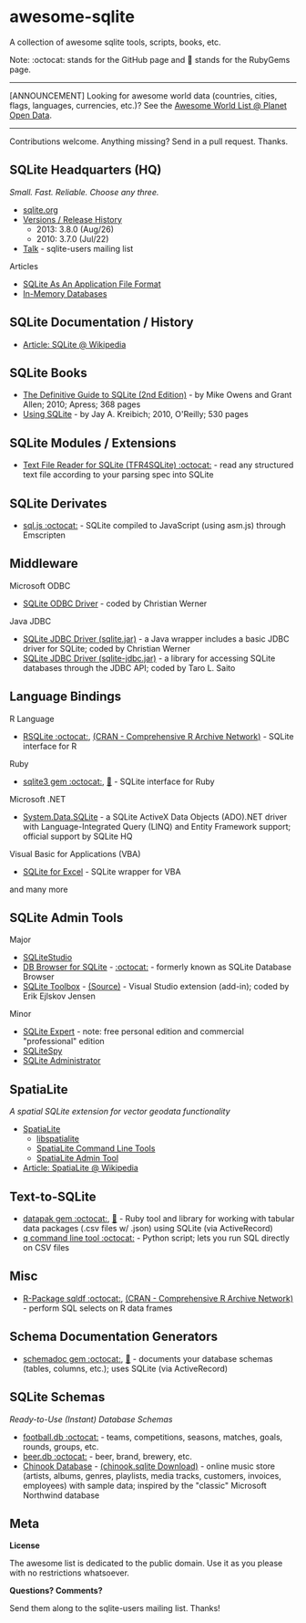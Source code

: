 # awesome-sqlite

A collection of awesome sqlite tools, scripts, books, etc.

Note: :octocat: stands for the GitHub page and :gem: stands for the RubyGems page.

---

[ANNOUNCEMENT] Looking for awesome world data (countries, cities, flags, languages, currencies, etc.)? See the [Awesome World List @ Planet Open Data](https://github.com/planetopendata/awesome-world). 

---

Contributions welcome. Anything missing? Send in a pull request. Thanks.


## SQLite Headquarters (HQ)

_Small. Fast. Reliable. Choose any three._

- [sqlite.org](http://www.sqlite.org)
- [Versions / Release History](http://www.sqlite.org/changes.html)
    - 2013: 3.8.0 (Aug/26) 
    - 2010: 3.7.0 (Jul/22)
- [Talk](http://mailinglists.sqlite.org/cgi-bin/mailman/listinfo/sqlite-users) - sqlite-users mailing list

Articles

- [SQLite As An Application File Format](https://www.sqlite.org/appfileformat.html)
- [In-Memory Databases](http://www.sqlite.org/inmemorydb.html)


## SQLite Documentation / History

- [Article: SQLite @ Wikipedia](http://en.wikipedia.org/wiki/SQLite)

## SQLite Books

- [The Definitive Guide to SQLite (2nd Edition)](http://www.apress.com/9781430232254) - by Mike Owens and Grant Allen; 2010; Apress; 368 pages
- [Using SQLite](http://shop.oreilly.com/product/9780596521196.do) - by Jay A. Kreibich; 2010, O'Reilly; 530 pages


## SQLite Modules / Extensions

- [Text File Reader for SQLite (TFR4SQLite) :octocat:](https://github.com/elau1004/TFR4SQLite) - read any structured text file according to your parsing spec into SQLite


## SQLite Derivates

- [sql.js :octocat:](https://github.com/kripken/sql.js) - SQLite compiled to JavaScript (using asm.js) through Emscripten 


## Middleware

Microsoft ODBC

- [SQLite ODBC Driver](http://www.ch-werner.de/sqliteodbc) - coded by Christian Werner

Java JDBC

- [SQLite JDBC Driver (sqlite.jar)](http://www.ch-werner.de/javasqlite) - a Java wrapper includes a basic JDBC driver for SQLite; coded by Christian Werner
- [SQLite JDBC Driver (sqlite-jdbc.jar)](https://bitbucket.org/xerial/sqlite-jdbc) - a library for accessing SQLite databases through the JDBC API; coded by Taro L. Saito


## Language Bindings

R Language

- [RSQLite :octocat:](https://github.com/rstats-db/RSQLite), [(CRAN - Comprehensive R Archive Network)](http://cran.r-project.org/web/packages/RSQLite) - SQLite interface for R 

Ruby

- [sqlite3 gem :octocat:](https://github.com/sparklemotion/sqlite3-ruby), [:gem:](https://rubygems.org/gems/sqlite3) - SQLite interface for Ruby

Microsoft .NET

- [System.Data.SQLite](http://system.data.sqlite.org) -  a SQLite ActiveX Data Objects (ADO).NET driver with Language-Integrated Query (LINQ) and Entity Framework support; official support by SQLite HQ

Visual Basic for Applications (VBA)

- [SQLite for Excel](https://sqliteforexcel.codeplex.com) - SQLite wrapper for VBA

and many more 


## SQLite Admin Tools

Major

- [SQLiteStudio](http://sqlitestudio.pl)
- [DB Browser for SQLite](http://sqlitebrowser.org) - [:octocat:](https://github.com/sqlitebrowser) - formerly known as SQLite Database Browser
- [SQLite Toolbox](https://visualstudiogallery.msdn.microsoft.com/0e313dfd-be80-4afb-b5e9-6e74d369f7a1) -  [(Source)](http://sqlcetoolbox.codeplex.com) - Visual Studio extension (add-in); coded by Erik Ejlskov Jensen


Minor

- [SQLite Expert](http://www.sqliteexpert.com) - note: free personal edition and commercial "professional" edition
- [SQLiteSpy](http://www.yunqa.de/delphi/doku.php/products/sqlitespy/index)
- [SQLite Administrator](http://sqliteadmin.orbmu2k.de)


## SpatiaLite 

_A spatial SQLite extension for vector geodata functionality_

- [SpatiaLite](http://www.gaia-gis.it/gaia-sins)
    - [libspatialite](https://www.gaia-gis.it/fossil/libspatialite/index)
    - [SpatiaLite Command Line Tools](https://www.gaia-gis.it/fossil/spatialite-tools/index)
    - [SpatiaLite Admin Tool](https://www.gaia-gis.it/fossil/spatialite_gui/index)
- [Article: SpatiaLite @ Wikipedia](http://en.wikipedia.org/wiki/SpatiaLite)


## Text-to-SQLite

- [datapak gem :octocat:](https://github.com/textkit/datapak), [:gem:](https://rubygems.org/gems/datapak) - Ruby tool and library for working with tabular data packages (.csv files w/ .json) using SQLite (via ActiveRecord)
- [q command line tool :octocat:](https://github.com/harelba/q) - Python script; lets you run SQL directly on CSV files

## Misc

- [R-Package sqldf :octocat:](https://github.com/ggrothendieck/sqldf), [(CRAN - Comprehensive R Archive Network)](http://cran.r-project.org/web/packages/sqldf) - perform SQL selects on R data frames


## Schema Documentation Generators

- [schemadoc gem :octocat:](https://github.com/rubylibs/schemadoc), [:gem:](https://rubygems.org/gems/schemadoc) - documents your database schemas (tables, columns, etc.); uses SQLite (via ActiveRecord)



## SQLite Schemas

_Ready-to-Use (Instant) Database Schemas_

<!-- do be done
- [world.db :octocat:]()  - countries, states, cities, counties, munis, districts, places, names, etc.
-->

- [football.db :octocat:](https://github.com/openfootball/schema.sql) - teams, competitions, seasons, matches, goals, rounds, groups, etc.
- [beer.db :octocat:](https://github.com/openbeer/schema.sql)  - beer, brand, brewery, etc.
- [Chinook Database](http://chinookdatabase.codeplex.com) - [(chinook.sqlite Download)](http://chinookdatabase.codeplex.com/releases/view/55681) -  online music store (artists, albums, genres, playlists, media tracks, customers, invoices, employees) with sample data; inspired by the "classic" Microsoft Northwind database


## Meta

**License**

The awesome list is dedicated to the public domain. Use it as you please with no restrictions whatsoever.

**Questions? Comments?**

Send them along to the sqlite-users mailing list. Thanks!
